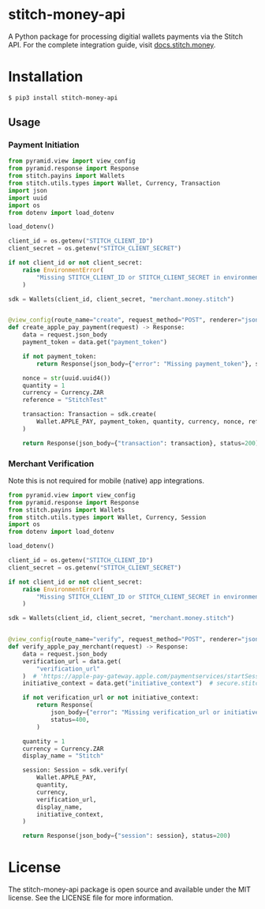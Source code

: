 # stitch-money-api
A Python package for processing digitial wallets payments via the Stitch API. 
For the complete integration guide, visit [docs.stitch.money](http://localhost:3000/payment-products/payins/wallets/introduction).

# Installation

```bash
$ pip3 install stitch-money-api
```

## Usage

### Payment Initiation

```python
from pyramid.view import view_config
from pyramid.response import Response
from stitch.payins import Wallets
from stitch.utils.types import Wallet, Currency, Transaction
import json
import uuid
import os
from dotenv import load_dotenv

load_dotenv()

client_id = os.getenv("STITCH_CLIENT_ID")
client_secret = os.getenv("STITCH_CLIENT_SECRET")

if not client_id or not client_secret:
    raise EnvironmentError(
        "Missing STITCH_CLIENT_ID or STITCH_CLIENT_SECRET in environment variables"
    )

sdk = Wallets(client_id, client_secret, "merchant.money.stitch")


@view_config(route_name="create", request_method="POST", renderer="json")
def create_apple_pay_payment(request) -> Response:
    data = request.json_body
    payment_token = data.get("payment_token")

    if not payment_token:
        return Response(json_body={"error": "Missing payment_token"}, status=400)

    nonce = str(uuid.uuid4())
    quantity = 1
    currency = Currency.ZAR
    reference = "StitchTest"

    transaction: Transaction = sdk.create(
        Wallet.APPLE_PAY, payment_token, quantity, currency, nonce, reference
    )

    return Response(json_body={"transaction": transaction}, status=200)
```


### Merchant Verification
Note this is not required for mobile (native) app integrations. 

```python
from pyramid.view import view_config
from pyramid.response import Response
from stitch.payins import Wallets
from stitch.utils.types import Wallet, Currency, Session
import os
from dotenv import load_dotenv

load_dotenv()

client_id = os.getenv("STITCH_CLIENT_ID")
client_secret = os.getenv("STITCH_CLIENT_SECRET")

if not client_id or not client_secret:
    raise EnvironmentError(
        "Missing STITCH_CLIENT_ID or STITCH_CLIENT_SECRET in environment variables"
    )

sdk = Wallets(client_id, client_secret, "merchant.money.stitch")


@view_config(route_name="verify", request_method="POST", renderer="json")
def verify_apple_pay_merchant(request) -> Response:
    data = request.json_body
    verification_url = data.get(
        "verification_url"
    )  # 'https://apple-pay-gateway.apple.com/paymentservices/startSession'
    initiative_context = data.get("initiative_context")  # secure.stitch.money (FQDN)

    if not verification_url or not initiative_context:
        return Response(
            json_body={"error": "Missing verification_url or initiative_context"},
            status=400,
        )

    quantity = 1
    currency = Currency.ZAR
    display_name = "Stitch"

    session: Session = sdk.verify(
        Wallet.APPLE_PAY,
        quantity,
        currency,
        verification_url,
        display_name,
        initiative_context,
    )

    return Response(json_body={"session": session}, status=200)
```

# License

The stitch-money-api package is open source and available under the MIT license. See the LICENSE file for more information.